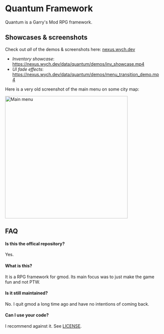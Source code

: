 # Quantum Framework
Quantum is a Garry's Mod RPG framework. 

## Showcases & screenshots
Check out *all* of the demos & screenshots here: [nexus.wych.dev](https://nexus.wych.dev/data/quantum/demos/)

 - *Inventory showcase*: https://nexus.wych.dev/data/quantum/demos/inv_showcase.mp4
 - *UI fade effects*: https://nexus.wych.dev/data/quantum/demos/menu_transition_demo.mp4

Here is a very old screenshot of the main menu on some city map:

<img src="https://cdn.discordapp.com/attachments/633362736432152627/674346624759103526/unknown.png" alt="Main menu" width="400px">


## FAQ
#### Is this the offical repository?
Yes.

#### What is this?
It is a RPG framework for gmod. Its main focus was to just make the game fun and not PTW.

#### Is it still maintained?
No. I quit gmod a long time ago and have no intentions of coming back.

#### Can I use your code?
I recommend against it. See [LICENSE](LICENSE).
